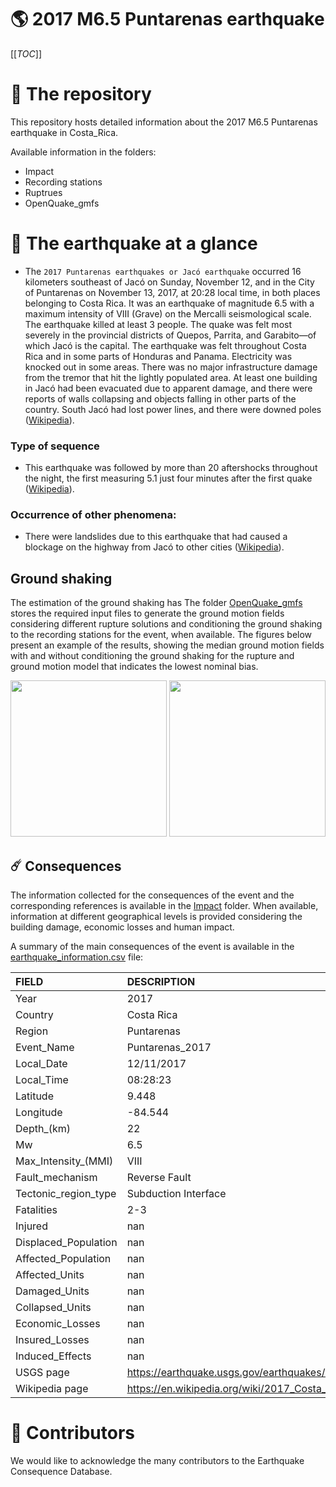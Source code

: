 # 🌎 2017 M6.5 Puntarenas earthquake
[[_TOC_]]

# 📂 The repository  

This repository hosts detailed information about the 2017 M6.5 Puntarenas earthquake in Costa_Rica.

Available information in the folders:

- Impact
- Recording stations
- Ruptrues
- OpenQuake_gmfs 


# 🚀 The earthquake at a glance
- The `2017 Puntarenas earthquakes or Jacó earthquake` occurred 16 kilometers southeast of Jacó on Sunday, November 12, and in the City of Puntarenas on November 13, 2017, at 20:28 local time, in both places belonging to Costa Rica. It was an earthquake of magnitude 6.5 with a maximum intensity of VIII (Grave) on the Mercalli seismological scale. The earthquake killed at least 3 people. The quake was felt most severely in the provincial districts of Quepos, Parrita, and Garabito—of which Jacó is the capital. The earthquake was felt throughout Costa Rica and in some parts of Honduras and Panama. Electricity was knocked out in some areas. There was no major infrastructure damage from the tremor that hit the lightly populated area. At least one building in Jacó had been evacuated due to apparent damage, and there were reports of walls collapsing and objects falling in other parts of the country. South Jacó had lost power lines, and there were downed poles ([Wikipedia](https://en.wikipedia.org/wiki/2017_Costa_Rica_earthquake)). 


### Type of sequence
- This earthquake was followed by more than 20 aftershocks throughout the night, the first measuring 5.1 just four minutes after the first quake ([Wikipedia](https://en.wikipedia.org/wiki/2017_Costa_Rica_earthquake)).


### Occurrence of other phenomena:
- There were landslides due to this earthquake that had caused a blockage on the highway from Jacó to other cities ([Wikipedia](https://en.wikipedia.org/wiki/2017_Costa_Rica_earthquake)).


## Ground shaking

The estimation of the ground shaking has The folder [OpenQuake_gmfs](./OpenQuake_gmfs/) stores the required input files to generate the ground motion fields considering different rupture solutions and conditioning the ground shaking to the recording stations for the event, when available. The figures below present an example of the results, showing the median ground motion fields with and without conditioning the ground shaking for the rupture and ground motion model that indicates the lowest nominal bias.

<img src="./OpenQuake_gmfs/median_gmf_stations_none.png" height="250">
<img src="./OpenQuake_gmfs/median_gmf_stations_seismic.png" height="250">

## ☄️ Consequences

The information collected for the consequences of the event and the corresponding references is available in the [Impact](./Impact) folder. When available, information at different geographical levels is provided considering the building damage, economic losses and human impact.

A summary of the main consequences of the event is available in the [earthquake_information.csv](./earthquake_information.csv) file:

| FIELD                | DESCRIPTION                                                            |
|:---------------------|:-----------------------------------------------------------------------|
| Year                 | 2017                                                                   |
| Country              | Costa Rica                                                             |
| Region               | Puntarenas                                                             |
| Event_Name           | Puntarenas_2017                                                        |
| Local_Date           | 12/11/2017                                                             |
| Local_Time           | 08:28:23                                                               |
| Latitude             | 9.448                                                                  |
| Longitude            | -84.544                                                                |
| Depth_(km)           | 22                                                                     |
| Mw                   | 6.5                                                                    |
| Max_Intensity_(MMI)  | VIII                                                                   |
| Fault_mechanism      | Reverse Fault                                                          |
| Tectonic_region_type | Subduction Interface                                                   |
| Fatalities           | 2-3                                                                    |
| Injured              | nan                                                                    |
| Displaced_Population | nan                                                                    |
| Affected_Population  | nan                                                                    |
| Affected_Units       | nan                                                                    |
| Damaged_Units        | nan                                                                    |
| Collapsed_Units      | nan                                                                    |
| Economic_Losses      | nan                                                                    |
| Insured_Losses       | nan                                                                    |
| Induced_Effects      | nan                                                                    |
| USGS page            | https://earthquake.usgs.gov/earthquakes/eventpage/us2000bmhe/executive |
| Wikipedia page       | https://en.wikipedia.org/wiki/2017_Costa_Rica_earthquake               |


# 🌟 Contributors 

We would like to acknowledge the many contributors to the Earthquake Consequence Database.
